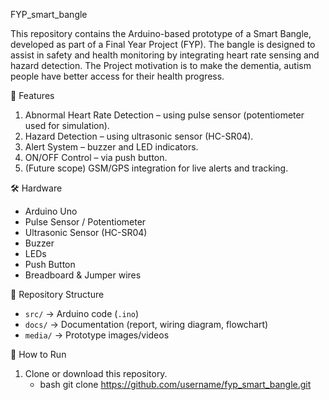 FYP_smart_bangle

This repository contains the Arduino-based prototype of a Smart Bangle, developed as part of a Final Year Project (FYP). The bangle is designed to assist in safety and health monitoring by integrating heart rate sensing and hazard detection. The Project motivation is to make the dementia, autism people have better access for  their health progress.

📌 Features
1. Abnormal Heart Rate Detection – using pulse sensor (potentiometer used for simulation).
2. Hazard Detection – using ultrasonic sensor (HC-SR04).
3. Alert System – buzzer and LED indicators.
4. ON/OFF Control – via push button.
5. (Future scope) GSM/GPS integration for live alerts and tracking.

🛠️ Hardware
- Arduino Uno
- Pulse Sensor / Potentiometer
- Ultrasonic Sensor (HC-SR04)
- Buzzer
- LEDs
- Push Button
- Breadboard & Jumper wires

📂 Repository Structure
- `src/` → Arduino code (`.ino`)  
- `docs/` → Documentation (report, wiring diagram, flowchart)  
- `media/` → Prototype images/videos  

🚀 How to Run
1. Clone or download this repository.  
   - bash
   git clone https://github.com/username/fyp_smart_bangle.git

  

